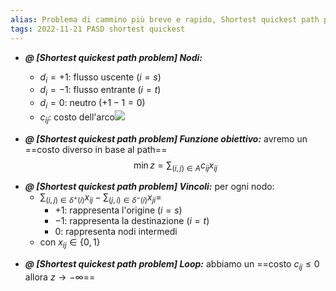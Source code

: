```yaml
---
alias: Problema di cammino più breve e rapido, Shortest quickest path problem
tags: 2022-11-21 PASD shortest quickest
---
```


- ***@ [Shortest quickest path problem] Nodi:***
	
	- $d_i=+1$: flusso uscente ($i=s$)
	- $d_i=-1$: flusso entrante ($i=t$)
	- $d_i=0$: neutro ($+1-1=0$)
	- $c_{ij}$: costo dell'arco![](Uni/PASD/img/path.jpeg)
<!--ID: 1670236970688-->



- ***@ [Shortest quickest path problem] Funzione obiettivo:***
	 avremo un ==costo diverso in base al path==
$$\min z=\sum_{(i,j)\in A}c_{ij}x_{ij}$$
<!--ID: 1670236970693-->


- ***@ [Shortest quickest path problem] Vincoli:***
	 per ogni nodo:
	- $\sum_{(i,j)\in\delta^+(i)} x_{ij} - \sum_{(j,i)\in\delta^-(i)} x_{ji} =$
		- $+1$: rappresenta l'origine ($i=s$)
		- $-1$: rappresenta la destinazione ($i=t$)
		- $0$: rappresenta nodi intermedi
	- con $x_{ij}\in\{0,1\}$
<!--ID: 1670236970697-->


- ***@ [Shortest quickest path problem] Loop:***
	 abbiamo un ==costo $c_{ij}\leq 0$ allora $z\to -\infty$==
<!--ID: 1670236970701-->

